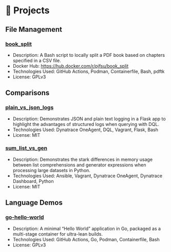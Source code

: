 # 📁 Projects

## File Management
### [book_split](https://github.com/pjfsu/book_split)
- Description: A Bash script to locally split a PDF book based on chapters specified in a CSV file.
- Docker Hub: https://hub.docker.com/r/pjfsu/book_split
- Technologies Used: GitHub Actions, Podman, Containerfile, Bash, pdftk
- License: GPLv3

## Comparisons
### [plain_vs_json_logs](https://github.com/pjfsu/plain_vs_json_logs)
- Description: Demonstrates JSON and plain text logging in a Flask app to highlight the advantages of structured logs when querying with DQL.
- Technologies Used: Dynatrace OneAgent, DQL, Vagrant, Flask, Bash
- License: MIT

### [sum_list_vs_gen](https://github.com/pjfsu/sum_list_vs_gen)
- Description: Demonstrates the stark differences in memory usage between list comprehensions and generator expressions when processing large datasets in Python.
- Technologies Used: Ansible, Vagrant, Dynatrace OneAgent, Dynatrace Dashboard, Python
- License: MIT

## Language Demos
### [go-hello-world](https://github.com/pjfsu/go-hello-world)
- Description: A minimal “Hello World” application in Go, packaged as a multi-stage container for ultra-lean builds.
- Technologies Used: GitHub Actions, Go, Podman, Containerfile, Bash
- License: GPLv3
